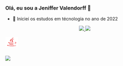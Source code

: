 ### Olá, eu sou a Jeniffer Valendorff 👋


- 🌱 Iniciei os estudos em técnologia no ano de 2022
 
 <div align="center">
  <a href="https://github.com/JeValendorff">
  <img width="44%" src="https://github-readme-stats.vercel.app/api?username=JeValendorff&show_icons=true&theme=dracula&include_all_commits=true&count_private=true"/>
  <img width="53%" src="https://github-readme-stats.vercel.app/api/top-langs/?username=JeValendorff&layout=compact&langs_count=7&theme=dracula"/>
</div>
  <div style="display: inline_block"><br>
  <img align="center" alt="Jeni-Java" height="30" width="40" src="https://raw.githubusercontent.com/devicons/devicon/master/icons/java/java-plain.svg">
 </div>
  
  ##
 
<div> 
    <a href="https://instagram.com/jeniffervalendorff" target="_blank"><img src="https://img.shields.io/badge/-Instagram-%23E4405F?style=for-the-badge&logo=instagram&logoColor=white" target="_blank"></a>

